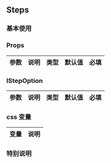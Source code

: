 ## Steps

### 基本使用

<code src="../demo/steps/steps1.tsx"></code>

### Props

| 参数 | 说明 | 类型 | 默认值 | 必填 |
| ---- | ---- | ---- | ------ | ---- |


### IStepOption

| 参数 | 说明 | 类型 | 默认值 | 必填 |
| ---- | ---- | ---- | ------ | ---- |


### css 变量

| 变量 | 说明 |
| ---- | ---- |


### 特别说明
